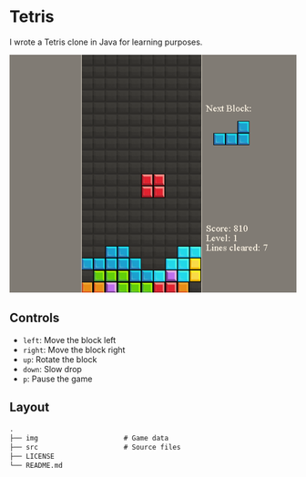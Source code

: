 Tetris
======

I wrote a Tetris clone in Java for learning purposes. 

<img src="https://github.com/samuelyuan/Tetris/raw/master/screenshots/game.png" alt="Game" />

Controls
---
* `left`: Move the block left
* `right`: Move the block right
* `up`: Rotate the block
* `down`:  Slow drop
* `p`: Pause the game

Layout
---
    .
    ├── img                     # Game data
    ├── src                     # Source files
    ├── LICENSE
    └── README.md
